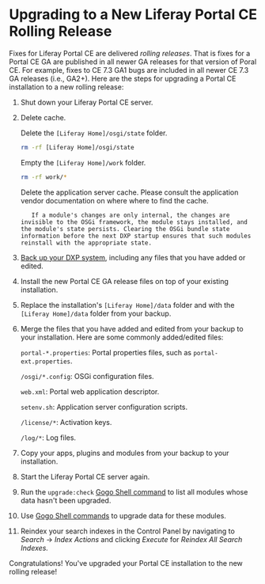 # Upgrading to a New Liferay Portal CE Rolling Release

Fixes for Liferay Portal CE are delivered *rolling releases*. That is fixes for a Portal CE GA are published in all newer GA releases for that version of Poral CE. For example, fixes to CE 7.3 GA1 bugs are included in all newer CE 7.3 GA releases (i.e., GA2+). Here are the steps for upgrading a Portal CE installation to a new rolling release:

1. Shut down your Liferay Portal CE server.

1. Delete cache.

    Delete the `[Liferay Home]/osgi/state` folder.

    ```bash
    rm -rf [Liferay Home]/osgi/state
    ```

    Empty the `[Liferay Home]/work` folder.

    ```bash
    rm -rf work/*
    ```

    Delete the application server cache. Please consult the application vendor documentation on where where to find the cache.

    ```note::
       If a module's changes are only internal, the changes are invisible to the OSGi framework, the module stays installed, and the module's state persists. Clearing the OSGi bundle state information before the next DXP startup ensures that such modules reinstall with the appropriate state.
    ```

1. [Back up your DXP system](../../maintaining-a-liferay-dxp-installation/backing-up.md), including any files that you have added or edited.

1. Install the new Portal CE GA release files on top of your existing installation.

1. Replace the installation's `[Liferay Home]/data` folder and with the `[Liferay Home]/data` folder from your backup.

1. Merge the files that you have added and edited from your backup to your installation. Here are some commonly added/edited files:

    `portal-*.properties`: Portal properties files, such as `portal-ext.properties`.

    `/osgi/*.config`: OSGi configuration files.

    `web.xml`: Portal web application descriptor.

    `setenv.sh`: Application server configuration scripts.

    `/license/*`: Activation keys.

    `/log/*`: Log files.

1. Copy your apps, plugins and modules from your backup to your installation.

1. Start the Liferay Portal CE server again.

1. Run the `upgrade:check` [Gogo Shell command](https://help.liferay.com/hc/en-us/articles/360029070351-Using-the-Felix-Gogo-Shell) to list all modules whose data hasn't been upgraded.

1. Use [Gogo Shell commands](../upgrade-stability-and-performance/upgrading-modules-using-gogo-shell.md) to upgrade data for these modules.

1. Reindex your search indexes in the Control Panel by navigating to *Search* &rarr; *Index Actions* and clicking *Execute* for *Reindex All Search Indexes.*

Congratulations! You've upgraded your Portal CE installation to the new rolling release!